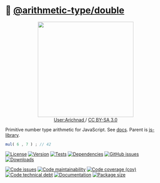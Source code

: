 :1234: [@arithmetic-type/double](https://arithmetic-type.github.io/double)
==

<p align="center">
<a href="https://commons.wikimedia.org/wiki/File:Latex_real_numbers.svg">
<img src="https://upload.wikimedia.org/wikipedia/commons/3/39/Latex_real_numbers.svg" width="300">
</a><br/>
<a href="https://en.wikipedia.org/wiki/User:Arichnad">
User:Arichnad
</a>
/
<a href="https://creativecommons.org/licenses/by-sa/3.0">CC BY-SA 3.0</a>
</p>

Primitive number type arithmetic for JavaScript.
See [docs](https://arithmetic-type.github.io/double).
Parent is [js-library](https://github.com/make-github-pseudonymous-again/js-library).

```js
mul( 6 , 7 ) ; // 42
```

[![License](https://img.shields.io/github/license/arithmetic-type/double.svg)](https://raw.githubusercontent.com/arithmetic-type/double/main/LICENSE)
[![Version](https://img.shields.io/npm/v/@arithmetic-type/double.svg)](https://www.npmjs.org/package/@arithmetic-type/double)
[![Tests](https://img.shields.io/github/workflow/status/arithmetic-type/double/ci:test?event=push&label=tests)](https://github.com/arithmetic-type/double/actions/workflows/ci:test.yml?query=branch:main)
[![Dependencies](https://img.shields.io/librariesio/github/arithmetic-type/double.svg)](https://github.com/arithmetic-type/double/network/dependencies)
[![GitHub issues](https://img.shields.io/github/issues/arithmetic-type/double.svg)](https://github.com/arithmetic-type/double/issues)
[![Downloads](https://img.shields.io/npm/dm/@arithmetic-type/double.svg)](https://www.npmjs.org/package/@arithmetic-type/double)

[![Code issues](https://img.shields.io/codeclimate/issues/arithmetic-type/double.svg)](https://codeclimate.com/github/arithmetic-type/double/issues)
[![Code maintainability](https://img.shields.io/codeclimate/maintainability/arithmetic-type/double.svg)](https://codeclimate.com/github/arithmetic-type/double/trends/churn)
[![Code coverage (cov)](https://img.shields.io/codecov/c/gh/arithmetic-type/double/main.svg)](https://codecov.io/gh/arithmetic-type/double)
[![Code technical debt](https://img.shields.io/codeclimate/tech-debt/arithmetic-type/double.svg)](https://codeclimate.com/github/arithmetic-type/double/trends/technical_debt)
[![Documentation](https://arithmetic-type.github.io/double/badge.svg)](https://arithmetic-type.github.io/double/source.html)
[![Package size](https://img.shields.io/bundlephobia/minzip/@arithmetic-type/double)](https://bundlephobia.com/result?p=@arithmetic-type/double)
